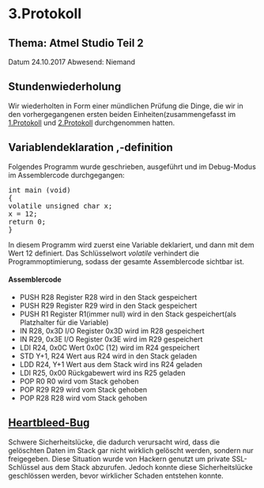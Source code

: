 # 3.Protokoll
## Thema: Atmel Studio Teil 2

Datum 24.10.2017
Abwesend: Niemand

## Stundenwiederholung

Wir wiederholten in Form einer mündlichen Prüfung die Dinge, die wir in den vorhergegangenen ersten beiden Einheiten(zusammengefasst im [1.Protokoll](https://github.com/HTLMechatronics/m14-la1-sx/blob/buljem14/Protokolle/1.Einheit) und [2.Protokoll](https://github.com/HTLMechatronics/m14-la1-sx/blob/buljem14/Protokolle/2.Einheit.md) durchgenommen hatten.

## Variablendeklaration ,-definition

Folgendes Programm wurde geschrieben, ausgeführt und im Debug-Modus im Assemblercode durchgegangen:

<pre>int main (void)
{
volatile unsigned char x;
x = 12;
return 0;
}</pre>

In diesem Programm wird zuerst eine Variable deklariert, und dann mit dem Wert 12 definiert. Das Schlüsselwort *volatile* verhindert die Programmoptimierung, sodass der gesamte Assemblercode sichtbar ist.

#### Assemblercode

* PUSH R28        Register R28 wird in den Stack gespeichert
* PUSH R29        Register R29 wird in den Stack gespeichert
* PUSH R1         Register R1(immer null) wird in den Stack gespeichert(als Platzhalter für die Variable)
* IN R28, 0x3D    I/O Register 0x3D wird im R28 gespeichert
* IN R29, 0x3E    I/O Register 0x3E wird im R29 gespeichert
* LDI R24, 0x0C   Wert 0x0C (12) wird im R24 gespeichert
* STD Y+1, R24    Wert aus R24 wird in den Stack geladen
* LDD R24, Y+1    Wert aus dem Stack wird ins R24 geladen
* LDI R25, 0x00   Rückgabewert wird ins R25 geladen
* POP R0          R0 wird vom Stack gehoben
* POP R29         R29 wird vom Stack gehoben
* POP R28         R28 wird vom Stack gehoben

## [Heartbleed-Bug](https://de.wikipedia.org/wiki/Heartbleed)

Schwere Sicherheitslücke, die dadurch verursacht wird, dass die gelöschten Daten im Stack gar nicht wirklich gelöscht werden, sondern nur freigegeben. Diese Situation wurde von Hackern genutzt um private SSL-Schlüssel aus dem Stack abzurufen. Jedoch konnte diese Sicherheitslücke geschlössen werden, bevor wirklicher Schaden entstehen konnte.

